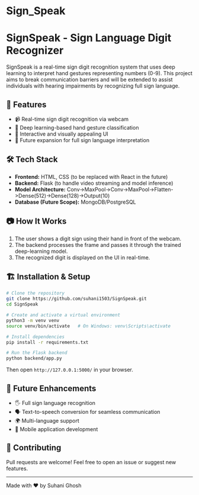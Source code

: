 # Sign_Speak

# SignSpeak - Sign Language Digit Recognizer

SignSpeak is a real-time sign digit recognition system that uses deep learning to interpret hand gestures representing numbers (0-9). This project aims to break communication barriers and will be extended to assist individuals with hearing impairments by recognizing full sign language.

## 🚀 Features
- 📹 Real-time sign digit recognition via webcam
- 🤖 Deep learning-based hand gesture classification
- 🎨 Interactive and visually appealing UI
- 🔄 Future expansion for full sign language interpretation

## 🛠️ Tech Stack
- **Frontend:** HTML, CSS (to be replaced with React in the future)
- **Backend:** Flask (to handle video streaming and model inference)
- **Model Architecture:** Conv->MaxPool->Conv->MaxPool->Flatten->Dense(512)->Dense(128)->Output(10)
- **Database (Future Scope):** MongoDB/PostgreSQL

## 📷 How It Works
1. The user shows a digit sign using their hand in front of the webcam.
2. The backend processes the frame and passes it through the trained deep-learning model.
3. The recognized digit is displayed on the UI in real-time.

## 🏗️ Installation & Setup
```sh
# Clone the repository
git clone https://github.com/suhani1503/SignSpeak.git
cd SignSpeak

# Create and activate a virtual environment
python3 -m venv venv
source venv/bin/activate   # On Windows: venv\Scripts\activate

# Install dependencies
pip install -r requirements.txt

# Run the Flask backend
python backend/app.py
```
Then open `http://127.0.0.1:5000/` in your browser.

## 🔮 Future Enhancements
- 🖐️ Full sign language recognition
- 🗣️ Text-to-speech conversion for seamless communication
- 🌍 Multi-language support
- 📱 Mobile application development

## 🤝 Contributing
Pull requests are welcome! Feel free to open an issue or suggest new features.

---
Made with ❤️ by Suhani Ghosh

